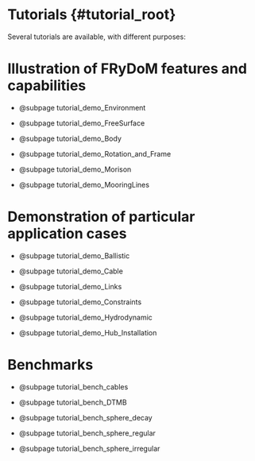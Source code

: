 Tutorials {#tutorial_root}
==========================

Several tutorials are available, with different purposes:

Illustration of FRyDoM features and capabilities
================================================

-   @subpage tutorial_demo_Environment
    
-   @subpage tutorial_demo_FreeSurface
    
-   @subpage tutorial_demo_Body

-   @subpage tutorial_demo_Rotation_and_Frame
    
-   @subpage tutorial_demo_Morison
    
-   @subpage tutorial_demo_MooringLines


Demonstration of particular application cases
=============================================

-   @subpage tutorial_demo_Ballistic

-   @subpage tutorial_demo_Cable

-   @subpage tutorial_demo_Links

-   @subpage tutorial_demo_Constraints

-   @subpage tutorial_demo_Hydrodynamic

-   @subpage tutorial_demo_Hub_Installation

Benchmarks
==========

-   @subpage tutorial_bench_cables

-   @subpage tutorial_bench_DTMB

-   @subpage tutorial_bench_sphere_decay

-   @subpage tutorial_bench_sphere_regular

-   @subpage tutorial_bench_sphere_irregular